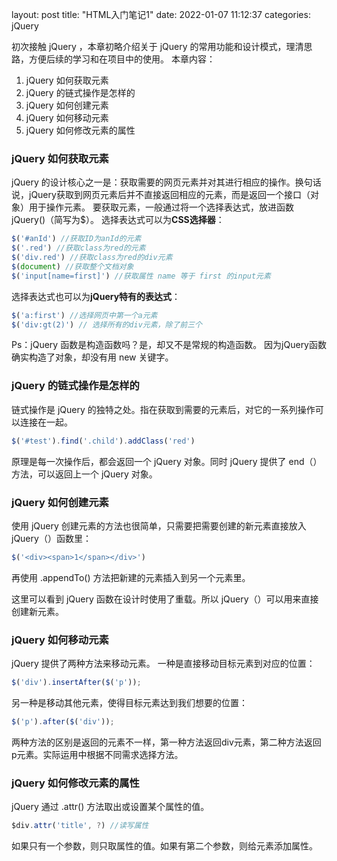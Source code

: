 layout: post
title: "HTML入门笔记1"
date: 2022-01-07 11:12:37
categories: jQuery

初次接触 jQuery ，本章初略介绍关于 jQuery 的常用功能和设计模式，理清思路，方便后续的学习和在项目中的使用。
本章内容：
1. jQuery 如何获取元素
2. jQuery 的链式操作是怎样的
3. jQuery 如何创建元素
4. jQuery 如何移动元素
5. jQuery 如何修改元素的属性

### jQuery 如何获取元素
jQuery 的设计核心之一是：获取需要的网页元素并对其进行相应的操作。换句话说，jQuery获取到网页元素后并不直接返回相应的元素，而是返回一个接口（对象）用于操作元素。
要获取元素，一般通过将一个选择表达式，放进函数jQuery()（简写为$）。
选择表达式可以为**CSS选择器**：
```JavaScript
$('#anId') //获取ID为anId的元素
$('.red') //获取class为red的元素
$('div.red') //获取class为red的div元素
$(document) //获取整个文档对象
$('input[name=first]') //获取属性 name 等于 first 的input元素
```
选择表达式也可以为**jQuery特有的表达式**：
```JavaScript
$('a:first') //选择网页中第一个a元素
$('div:gt(2)') // 选择所有的div元素，除了前三个
```

Ps：jQuery 函数是构造函数吗？是，却又不是常规的构造函数。 因为jQuery函数确实构造了对象，却没有用 new 关键字。

### jQuery 的链式操作是怎样的
链式操作是 jQuery 的独特之处。指在获取到需要的元素后，对它的一系列操作可以连接在一起。
```JavaScript
$('#test').find('.child').addClass('red')
```
原理是每一次操作后，都会返回一个 jQuery 对象。同时 jQuery 提供了 end（）方法，可以返回上一个 jQuery 对象。

### jQuery 如何创建元素
使用 jQuery 创建元素的方法也很简单，只需要把需要创建的新元素直接放入 jQuery（）函数里：
```JavaScript
$('<div><span>1</span></div>')
```
再使用 .appendTo() 方法把新建的元素插入到另一个元素里。

这里可以看到 jQuery 函数在设计时使用了重载。所以 jQuery（）可以用来直接创建新元素。

### jQuery 如何移动元素
jQuery 提供了两种方法来移动元素。 一种是直接移动目标元素到对应的位置：
```JavaScript
$('div').insertAfter($('p'));
```
另一种是移动其他元素，使得目标元素达到我们想要的位置：
```JavaScript
$('p').after($('div'));
```
两种方法的区别是返回的元素不一样，第一种方法返回div元素，第二种方法返回p元素。实际运用中根据不同需求选择方法。

### jQuery 如何修改元素的属性
jQuery 通过 .attr() 方法取出或设置某个属性的值。
```JavaScript
$div.attr('title', ?) //读写属性
```
如果只有一个参数，则只取属性的值。如果有第二个参数，则给元素添加属性。
